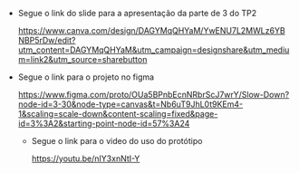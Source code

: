 * Segue o link do slide para a apresentação da parte de 3 do TP2
  
  https://www.canva.com/design/DAGYMqQHYaM/YwENU7L2MWLz6YBNBP5rDw/edit?utm_content=DAGYMqQHYaM&utm_campaign=designshare&utm_medium=link2&utm_source=sharebutton

* Segue o link para o projeto no figma
  
  https://www.figma.com/proto/OUa5BPnbEcnNRbrScJ7wrY/Slow-Down?node-id=3-30&node-type=canvas&t=Nb6uT9JhL0t9KEm4-1&scaling=scale-down&content-scaling=fixed&page-id=3%3A2&starting-point-node-id=57%3A24

  * Segue o link para o video do uso do protótipo

    https://youtu.be/nIY3xnNtI-Y
